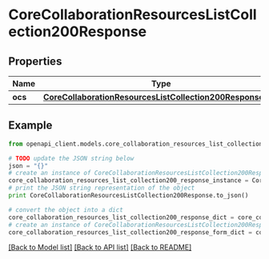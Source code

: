 # CoreCollaborationResourcesListCollection200Response


## Properties
Name | Type | Description | Notes
------------ | ------------- | ------------- | -------------
**ocs** | [**CoreCollaborationResourcesListCollection200ResponseOcs**](CoreCollaborationResourcesListCollection200ResponseOcs.md) |  | 

## Example

```python
from openapi_client.models.core_collaboration_resources_list_collection200_response import CoreCollaborationResourcesListCollection200Response

# TODO update the JSON string below
json = "{}"
# create an instance of CoreCollaborationResourcesListCollection200Response from a JSON string
core_collaboration_resources_list_collection200_response_instance = CoreCollaborationResourcesListCollection200Response.from_json(json)
# print the JSON string representation of the object
print CoreCollaborationResourcesListCollection200Response.to_json()

# convert the object into a dict
core_collaboration_resources_list_collection200_response_dict = core_collaboration_resources_list_collection200_response_instance.to_dict()
# create an instance of CoreCollaborationResourcesListCollection200Response from a dict
core_collaboration_resources_list_collection200_response_form_dict = core_collaboration_resources_list_collection200_response.from_dict(core_collaboration_resources_list_collection200_response_dict)
```
[[Back to Model list]](../README.md#documentation-for-models) [[Back to API list]](../README.md#documentation-for-api-endpoints) [[Back to README]](../README.md)


